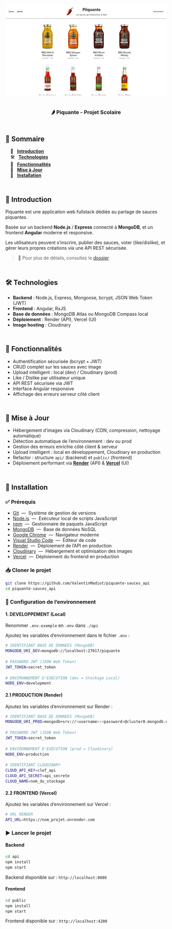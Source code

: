 <div align="center">  
    <a href="https://piquante-sauces.vercel.app/signup" target="_blank">  
      <img src=".docs/preview.png" alt="Aperçu du projet">  
    </a>
    </br>  
    </br>  
  <h3 align="center">🌶 Piquante - Projet Scolaire</h3>  
</div>

## <br /> 📌 Sommaire

&nbsp;&nbsp;&nbsp; 🎨 &nbsp; [**Introduction**](#introduction)<br />
&nbsp;&nbsp;&nbsp; 🛠️ &nbsp; [**Technologies**](#technologies)<br />
&nbsp;&nbsp;&nbsp; 🎯 &nbsp; [**Fonctionnalités**](#fonctionnalités)<br />
&nbsp;&nbsp;&nbsp; 🚧 &nbsp; [**Mise à Jour**](#upgrade)<br />
&nbsp;&nbsp;&nbsp; 🚀 &nbsp; [**Installation**](#installation)

## <br /> <a name="introduction">🎨 Introduction</a>

Piquante est une application web fullstack dédiée au partage de sauces piquantes.

Basée sur un backend **Node.js** / **Express** connecté à **MongoDB**, et un frontend **Angular** moderne et responsive.

Les utilisateurs peuvent s’inscrire, publier des sauces, voter (like/dislike), et gérer leurs propres créations via une API REST sécurisée.

> 📂 Pour plus de détails, consultez le [dossier](.docs/).

## <br /> <a name="technologies">🛠️ Technologies</a>

- **Backend** : Node.js, Express, Mongoose, bcrypt, JSON Web Token (JWT)
- **Frontend** : Angular, RxJS
- **Base de données** : MongoDB Atlas ou MongoDB Compass local
- **Déploiement** : Render (API), Vercel (UI)
- **Image hosting** : Cloudinary

## <br /> <a name="fonctionnalités">🎯 Fonctionnalités</a>

- Authentification sécurisée (bcrypt + JWT)
- CRUD complet sur les sauces avec image
- Upload intelligent : local (dev) / Cloudinary (prod)
- Like / Dislike par utilisateur unique
- API REST sécurisée via JWT
- Interface Angular responsive
- Affichage des erreurs serveur côté client

## <br /> <a name="upgrade">🚧 Mise à Jour</a>

- Hébergement d’images via Cloudinary (CDN, compression, nettoyage automatique)
- Détection automatique de l’environnement : dev ou prod
- Gestion des erreurs enrichie côté client & serveur
- Upload intelligent : local en développement, Cloudinary en production
- Refactor : structure `api/` (backend) et `public/` (frontend)
- Déploiement performant via [**Render**](https://piquante-sauces-api.onrender.com) (API) & [**Vercel**](https://piquante-sauces.vercel.app) (UI)

## <br /> <a name="installation">🚀 Installation</a>

### ✅ Prérequis

- [Git](https://git-scm.com/) &nbsp;—&nbsp; Système de gestion de versions
- [Node.js](https://nodejs.org/fr) &nbsp;—&nbsp; Exécuteur local de scripts JavaScript
- [npm](https://www.npmjs.com/) &nbsp;—&nbsp; Gestionnaire de paquets JavaScript
- [MongoDB](https://www.mongodb.com/) &nbsp;—&nbsp; Base de données NoSQL
- [Google Chrome](https://www.google.com/) &nbsp;—&nbsp; Navigateur moderne
- [Visual Studio Code](https://code.visualstudio.com/) &nbsp;—&nbsp; Éditeur de code
- [Render](https://render.com/) &nbsp;—&nbsp; Déploiement de l’API en production
- [Cloudinary](https://cloudinary.com/) &nbsp;—&nbsp; Hébergement et optimisation des images
- [Vercel](https://vercel.com/home) &nbsp;—&nbsp; Déploiement du frontend en production

### 📥 Cloner le projet

```bash
git clone https://github.com/ValentinMadiot/piquante-sauces_api
cd piquante-sauces_api
```

### 📝 Configuration de l’environnement

#### 1. DEVELOPPEMENT (Local)

Renommer `.env.exemple` en `.env` dans `./api`

Ajoutez les variables d’environnement dans le fichier `.env` :

```bash
# IDENTIFIANT BASE DE DONNEES (MongoDB)
MONGODB_URI_DEV=mongodb://localhost:27017/piquante

# PASSWORD JWT (JSON Web Token)
JWT_TOKEN=secret_token

# ENVIRONNEMENT D'EXÉCUTION (dev = Stockage Local)
NODE_ENV=development
```

#### 2.1 PRODUCTION (Render)

Ajoutez les variables d’environnement sur Render :

```bash
# IDENTIFIANT BASE DE DONNEES (MongoDB)
MONGODB_URI_PROD=mongodb+srv://<username>:<password>@cluster0.mongodb.net/myDatabase...

# PASSWORD JWT (JSON Web Token)
JWT_TOKEN=secret_token

# ENVIRONNEMENT D'EXÉCUTION (prod = Cloudinary)
NODE_ENV=production

# IDENTIFIANT CLOUDINARY
CLOUD_API_KEY=clef_api
CLOUD_API_SECRET=api_secrete
CLOUD_NAME=nom_du_stockage
```

#### 2.2 FRONTEND (Vercel)

Ajoutez les variables d’environnement sur Vercel :

```bash
# URL RENDER
API_URL=https://nom_projet.onrender.com
```

### ▶️ Lancer le projet

#### Backend

```bash
cd api
npm install
npm start
```

Backend disponible sur : `http://localhost:8080`

#### Frontend

```bash
cd public
npm install
npm start
```

Frontend disponible sur : `http://localhost:4200`

